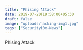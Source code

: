```yaml
---
title: "Phising Attack"
date: 2019-07-20T19:58:00+05:30
draft: false
image: "uploads/hacking-img1.jpg"
tags: ["Security10x-News"]
---
```


Phising Attack